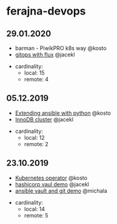 # ferajna-devops



## 29.01.2020
- barman - PiwikPRO k8s way  @kosto
- [gitops with flux](https://github.com/PiwikPRO/ferajna-devops/tree/master/gitops_flux) @jacekl

* cardinality:
    * local: 15
    * remote: 4

## 05.12.2019
- [Extending ansible with python](https://github.com/PiwikPRO/ferajna-devops/tree/master/extending_ansible_with_python) @kosto
- [InnoDB cluster](https://github.com/PiwikPRO/ferajna-devops/tree/master/innodb_cluster) @jacekl

* cardinality:
    * local: 12
    * remote: 2



## 23.10.2019
- [Kubernetes operator](https://github.com/PiwikPRO/ferajna-devops/tree/master/kubernetes_operators) @kosto
- [hashicorp vaul demo](https://github.com/PiwikPRO/ferajna-devops/tree/master/hashicorp_vault) @jacekl
- [ansible vault and git demo](https://github.com/building5/ansible-vault-tools) @michala

* cardinality:
    * local: 14
    * remote: 5

